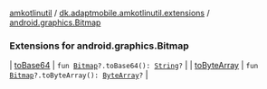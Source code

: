 [amkotlinutil](../../index.md) / [dk.adaptmobile.amkotlinutil.extensions](../index.md) / [android.graphics.Bitmap](./index.md)

### Extensions for android.graphics.Bitmap

| [toBase64](to-base64.md) | `fun `[`Bitmap`](https://developer.android.com/reference/android/graphics/Bitmap.html)`?.toBase64(): `[`String`](https://kotlinlang.org/api/latest/jvm/stdlib/kotlin/-string/index.html)`?` |
| [toByteArray](to-byte-array.md) | `fun `[`Bitmap`](https://developer.android.com/reference/android/graphics/Bitmap.html)`?.toByteArray(): `[`ByteArray`](https://kotlinlang.org/api/latest/jvm/stdlib/kotlin/-byte-array/index.html)`?` |

